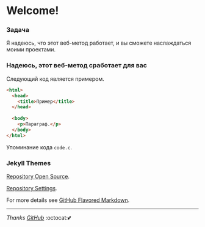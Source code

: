 # Welcome!

### Задача

Я надеюсь, что этот веб-метод работает, и вы сможете наслаждаться моими проектами.

### Надеюсь, этот веб-метод сработает для вас

Следующий код является примером.

```html
<html>
  <head>
    <title>Пример</title>
  </head>
  
  <body>
    <p>Параграф.</p>
  </body>
</html>
```

Упоминание кода `code.c`.

### Jekyll Themes

[Repository Open Source](https://github.com/GioSJ47/gio/tree/gh-pages).

[Repository Settings](https://github.com/GioSJ47/gio/settings).

For more details see [GitHub Flavored Markdown](https://guides.github.com/features/mastering-markdown/).

___

*Thanks [GitHub](https://github.com/ "Click to go to Git Hub")* :octocat::two_hearts:
